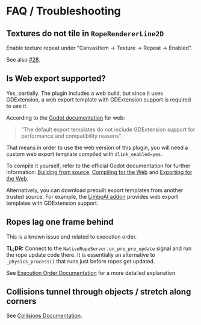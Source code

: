 # FAQ / Troubleshooting

## Textures do not tile in `RopeRendererLine2D`

Enable texture repeat under "CanvasItem → Texture → Repeat → Enabled".

See also [#28](https://github.com/mphe/GDNative-Ropesim/issues/28).


## Is Web export supported?

Yes, partially.
The plugin includes a web build, but since it uses GDExtension, a web export template with GDExtension support is required to use it.

According to the [Godot documentation](https://docs.godotengine.org/en/stable/contributing/development/compiling/compiling_for_web.html#gdextension) for web:
> "The default export templates do not include GDExtension support for performance and compatibility reasons".

That means in order to use the web version of this plugin, you will need a custom web export template compiled with `dlink_enabled=yes`.

To compile it yourself, refer to the official Godot documentation for further information: [Building from source](https://docs.godotengine.org/en/stable/contributing/development/compiling/index.html), [Compiling for the Web](https://docs.godotengine.org/en/stable/contributing/development/compiling/compiling_for_web.html) and [Exporting for the Web](https://docs.godotengine.org/en/latest/tutorials/export/exporting_for_web.html).

Alternatively, you can download prebuilt export templates from another trusted source.
For example, the [LimboAI addon](https://github.com/limbonaut/limboai) provides web export templates with GDExtension support.

## Ropes lag one frame behind

This is a known issue and related to execution order.

**TL;DR:** Connect to the `NativeRopeServer.on_pre_pre_update` signal and run the rope update code there. It is essentially an alternative to `_physics_process()` that runs just before ropes get updated.

See [Execution Order Documentation](docs/execution_order.md) for a more detailed explanation.


## Collisions tunnel through objects / stretch along corners

See [Collisions Documentation](docs/collisions.md).
